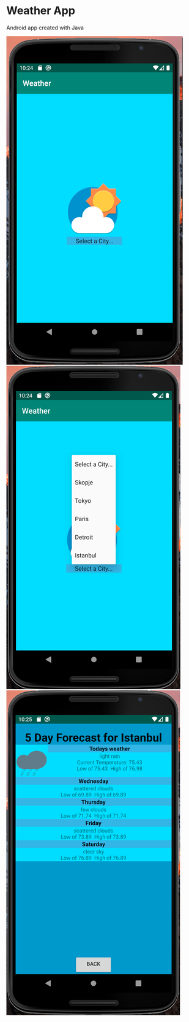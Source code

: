 # Weather App
 Android app created with Java


![Image of Weather Main](https://github.com/nickmallare/Weather/blob/main/app/src/main/res/drawable-xxhdpi/weatherMain.png)
![Image of Weather Menu](https://github.com/nickmallare/Weather/blob/main/app/src/main/res/drawable-xxhdpi/weatherMenu.png)
![Image of Weather View](https://github.com/nickmallare/Weather/blob/main/app/src/main/res/drawable-xxhdpi/weatherView.png)
